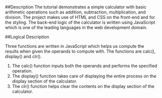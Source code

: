 ##Description
The tutorial demonstrates a simple calculator with basic arithmetic operations such as addition, subtraction, multiplication, and division. The project makes use of HTML and CSS on the front-end and for the styling. The back-end logic of the calculator is written using JavaScript which is one of the leading languages in the web development domain.

##Logical Description

Three functions are written in JavaScript which helps us compute the results when given the operands to compute with.
The functions are calc(), display() and clr().

1)	The calc() function inputs both the operands and performs the specified operation. 
2)	The display() function takes care of displaying the entire process on the display section of the calculator. 
3)	The clr() function helps clear the contents on the display section of the calculator.
